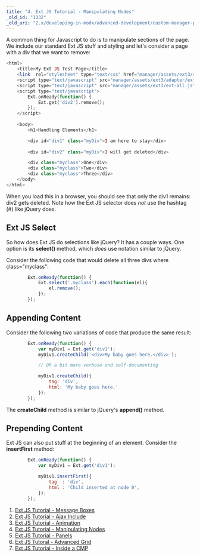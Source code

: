 ```yaml
---
title: "4. Ext JS Tutorial - Manipulating Nodes"
_old_id: "1332"
_old_uri: "2.x/developing-in-modx/advanced-development/custom-manager-pages/modext/modext-tutorials/4.-ext-js-tutorial-manipulating-nodes"
---
```


A common thing for Javascript to do is to manipulate sections of the page. We include our standard Ext JS stuff and styling and let's consider a page with a div that we want to remove:

``` php 
<html>
    <title>My Ext JS Test Page</title>
    <link  rel="stylesheet" type="text/css" href="manager/assets/ext3/resources/css/ext-all.css" />
    <script type="text/javascript" src="manager/assets/ext3/adapter/ext/ext-base.js"></script>
    <script type="text/javascript" src="manager/assets/ext3/ext-all.js"></script>
    <script type="text/javascript">
        Ext.onReady(function() {
            Ext.get('div2').remove();
        });        
    </script>
   
    <body>
        <h1>Handling Elements</h1>

        <div id="div1" class="myDiv">I am here to stay</div>    
        
        <div id="div2" class="myDiv">I will get deleted</div>    

        <div class="myclass">One</div>   
        <div class="myclass">Two</div>
        <div class="myclass">Three</div>
    </body>
</html>
```

When you load this in a browser, you should see that only the div1 remains: div2 gets deleted. Note how the Ext JS selector does _not_ use the hashtag (#) like jQuery does.

## Ext JS Select

So how does Ext JS do selections like jQuery? It has a couple ways. One option is its **select()** method, which _does_ use notation similar to jQuery.

Consider the following code that would delete all three divs where class="myclass":

``` javascript 
        Ext.onReady(function() {
            Ext.select('.myclass').each(function(el){
                el.remove();
            });
        });
```

## Appending Content

Consider the following two variations of code that produce the same result:

``` javascript 
        Ext.onReady(function() {
            var myDiv1 = Ext.get('div1');
            myDiv1.createChild('<div>My baby goes here.</div>');

            // OR a bit more verbose and self-documenting

            myDiv1.createChild({
                tag: 'div',
                html: 'My baby goes here.'
            });
        });
```

The **createChild** method is similar to jQuery's **append()** method.

## Prepending Content

Ext JS can also put stuff at the beginning of an element. Consider the **insertFirst** method:

``` javascript 
        Ext.onReady(function() {
            var myDiv1 = Ext.get('div1');

            myDiv1.insertFirst({
                tag  : 'div',
                html : 'Child inserted at node 0',
            });
        });
```

1. [Ext JS Tutorial - Message Boxes](extending-modx/custom-manager-pages/modext/modext-tutorials/1.-ext-js-tutorial-message-boxes)
2. [Ext JS Tutorial - Ajax Include](extending-modx/custom-manager-pages/modext/modext-tutorials/2.-ext-js-tutorial-ajax-include)
3. [Ext JS Tutorial - Animation](extending-modx/custom-manager-pages/modext/modext-tutorials/3.-ext-js-tutorial-animation)
4. [Ext JS Tutorial - Manipulating Nodes](extending-modx/custom-manager-pages/modext/modext-tutorials/4.-ext-js-tutorial-manipulating-nodes)
5. [Ext JS Tutorial - Panels](extending-modx/custom-manager-pages/modext/modext-tutorials/5.-ext-js-tutorial-panels)
6. [Ext JS Tutoral - Advanced Grid](extending-modx/custom-manager-pages/modext/modext-tutorials/7.-ext-js-tutoral-advanced-grid)
7. [Ext JS Tutorial - Inside a CMP](extending-modx/custom-manager-pages/modext/modext-tutorials/8.-ext-js-tutorial-inside-a-cmp)
